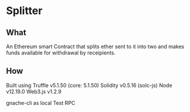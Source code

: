 # Splitter

## What 

An Ethereum smart Contract that splits ether sent to it into two and 
makes funds available for withdrawal by receipients.

## How
Built using 
Truffle v5.1.50 (core: 5.1.50)
Solidity v0.5.16 (solc-js)
Node v12.19.0
Web3.js v1.2.9

gnache-cli as local Test RPC
